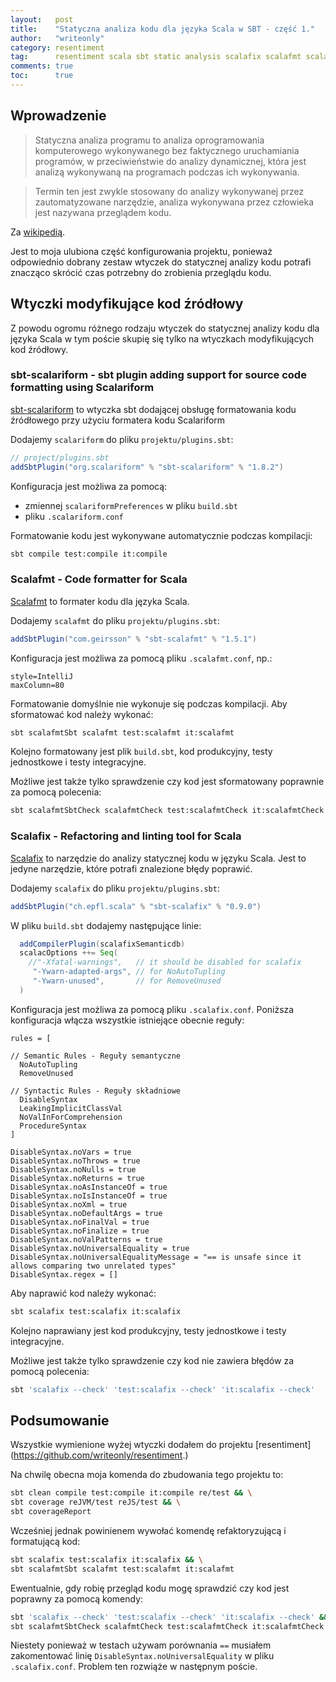 ```yaml
---
layout:   post
title:    "Statyczna analiza kodu dla języka Scala w SBT - część 1."
author:   "writeonly"
category: resentiment
tag:      resentiment scala sbt static analysis scalafix scalafmt scalariform
comments: true
toc:      true
---
```


## Wprowadzenie

> Statyczna analiza programu to analiza oprogramowania komputerowego wykonywanego bez faktycznego uruchamiania programów,
w przeciwieństwie do analizy dynamicznej,
która jest analizą wykonywaną na programach podczas ich wykonywania.

> Termin ten jest zwykle stosowany do analizy wykonywanej przez zautomatyzowane narzędzie, 
analiza wykonywana przez człowieka jest nazywana przeglądem kodu.

Za [wikipedią](<https://en.wikipedia.org/wiki/Static_program_analysis>).

Jest to moja ulubiona część konfigurowania projektu,
ponieważ odpowiednio dobrany zestaw wtyczek do statycznej analizy kodu 
potrafi znacząco skrócić czas potrzebny do zrobienia przeglądu kodu.


## Wtyczki modyfikujące kod źródłowy

Z powodu ogromu różnego rodzaju wtyczek do statycznej analizy kodu dla języka Scala
w tym poście skupię się tylko na wtyczkach modyfikujących kod źródłowy. 

### sbt-scalariform - sbt plugin adding support for source code formatting using Scalariform
[sbt-scalariform](<https://github.com/sbt/sbt-scalariform>)
to wtyczka sbt dodającej obsługę formatowania kodu źródłowego przy użyciu formatera kodu Scalariform 

Dodajemy `scalariform`  do pliku `projektu/plugins.sbt`:
```scala
// project/plugins.sbt
addSbtPlugin("org.scalariform" % "sbt-scalariform" % "1.8.2")
```

Konfiguracja jest możliwa za pomocą:
* zmiennej `scalariformPreferences` w pliku `build.sbt`
* pliku `.scalariform.conf`

Formatowanie kodu jest wykonywane automatycznie podczas kompilacji:

```bash
sbt compile test:compile it:compile
```

### Scalafmt - Code formatter for Scala
[Scalafmt](<https://scalameta.org/scalafmt/>) to formater kodu dla języka Scala.

Dodajemy `scalafmt`  do pliku `projektu/plugins.sbt`:
```scala
addSbtPlugin("com.geirsson" % "sbt-scalafmt" % "1.5.1")
```

Konfiguracja jest możliwa za pomocą pliku `.scalafmt.conf`, np.:
```hocon
style=IntelliJ
maxColumn=80
```

Formatowanie domyślnie nie wykonuje się podczas kompilacji.
Aby sformatować kod należy wykonać:
```bash
sbt scalafmtSbt scalafmt test:scalafmt it:scalafmt
```
Kolejno formatowany jest plik `build.sbt`, kod produkcyjny, testy jednostkowe i testy integracyjne.

Możliwe jest także tylko sprawdzenie czy kod jest sformatowany poprawnie za pomocą polecenia:
```bash
sbt scalafmtSbtCheck scalafmtCheck test:scalafmtCheck it:scalafmtCheck
```

### Scalafix - Refactoring and linting tool for Scala
[Scalafix](<https://scalacenter.github.io/scalafix/>) to narzędzie do analizy statycznej kodu w języku Scala.
Jest to jedyne narzędzie, które potrafi znalezione błędy poprawić.

Dodajemy `scalafix` do pliku `projektu/plugins.sbt`:
```scala
addSbtPlugin("ch.epfl.scala" % "sbt-scalafix" % "0.9.0")
```

W pliku `build.sbt` dodajemy następujące linie:
```scala
  addCompilerPlugin(scalafixSemanticdb)
  scalacOptions ++= Seq(
    //"-Xfatal-warnings",   // it should be disabled for scalafix
     "-Ywarn-adapted-args", // for NoAutoTupling
     "-Ywarn-unused",       // for RemoveUnused
  )
```

Konfiguracja jest możliwa za pomocą pliku `.scalafix.conf`.
Poniższa konfiguracja włącza wszystkie istniejące obecnie reguły:
```hocon
rules = [

// Semantic Rules - Reguły semantyczne
  NoAutoTupling
  RemoveUnused
  
// Syntactic Rules - Reguły składniowe
  DisableSyntax
  LeakingImplicitClassVal
  NoValInForComprehension
  ProcedureSyntax
]

DisableSyntax.noVars = true
DisableSyntax.noThrows = true
DisableSyntax.noNulls = true
DisableSyntax.noReturns = true
DisableSyntax.noAsInstanceOf = true
DisableSyntax.noIsInstanceOf = true
DisableSyntax.noXml = true
DisableSyntax.noDefaultArgs = true
DisableSyntax.noFinalVal = true
DisableSyntax.noFinalize = true
DisableSyntax.noValPatterns = true
DisableSyntax.noUniversalEquality = true
DisableSyntax.noUniversalEqualityMessage = "== is unsafe since it allows comparing two unrelated types"
DisableSyntax.regex = []
```

Aby naprawić kod należy wykonać:
```bash
sbt scalafix test:scalafix it:scalafix
```
Kolejno naprawiany jest kod produkcyjny, testy jednostkowe i testy integracyjne.


Możliwe jest także tylko sprawdzenie czy kod nie zawiera błędów za pomocą polecenia:
```bash
sbt 'scalafix --check' 'test:scalafix --check' 'it:scalafix --check'
```

## Podsumowanie

Wszystkie wymienione wyżej wtyczki dodałem do projektu
[resentiment](<https://github.com/writeonly/resentiment>.)

Na chwilę obecna moja komenda do zbudowania tego projektu to:
```bash
sbt clean compile test:compile it:compile re/test && \
sbt coverage reJVM/test reJS/test && \
sbt coverageReport
```

Wcześniej jednak powinienem wywołać komendę refaktoryzującą i formatującą kod:
```bash
sbt scalafix test:scalafix it:scalafix && \
sbt scalafmtSbt scalafmt test:scalafmt it:scalafmt
```

Ewentualnie, gdy robię przegląd kodu mogę sprawdzić czy kod jest poprawny za pomocą komendy: 
```bash
sbt 'scalafix --check' 'test:scalafix --check' 'it:scalafix --check' && \
sbt scalafmtSbtCheck scalafmtCheck test:scalafmtCheck it:scalafmtCheck 
```

Niestety ponieważ w testach używam porównania `==` 
musiałem zakomentować linię `DisableSyntax.noUniversalEquality` w pliku  `.scalafix.conf`.
Problem ten rozwiąże w następnym poście.
